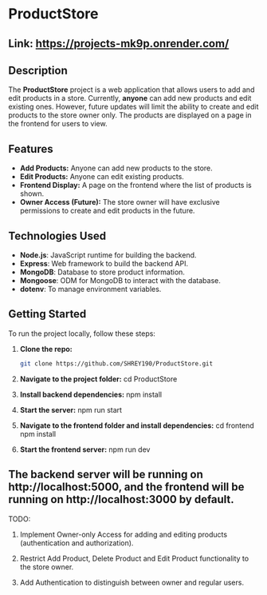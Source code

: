 # ProductStore 
## Link: https://projects-mk9p.onrender.com/

## Description
The **ProductStore** project is a web application that allows users to add and edit products in a store. Currently, **anyone** can add new products and edit existing ones. However, future updates will limit the ability to create and edit products to the store owner only. The products are displayed on a page in the frontend for users to view.

## Features
- **Add Products:** Anyone can add new products to the store.
- **Edit Products:** Anyone can edit existing products.
- **Frontend Display:** A page on the frontend where the list of products is shown.
- **Owner Access (Future):** The store owner will have exclusive permissions to create and edit products in the future.

## Technologies Used
- **Node.js**: JavaScript runtime for building the backend.
- **Express**: Web framework to build the backend API.
- **MongoDB**: Database to store product information.
- **Mongoose**: ODM for MongoDB to interact with the database.
- **dotenv**: To manage environment variables.

## Getting Started

To run the project locally, follow these steps:

1. **Clone the repo:**
   ```bash
   git clone https://github.com/SHREY190/ProductStore.git

2. **Navigate to the project folder:**
   cd ProductStore
   
3. **Install backend dependencies:**
   npm install
   
4. **Start the server:**
   npm run start
   
5. **Navigate to the frontend folder and install dependencies:**
   cd frontend
   npm install
   
6. **Start the frontend server:**
   npm run dev

## The backend server will be running on http://localhost:5000, and the frontend will be running on http://localhost:3000 by default.


TODO:
1. Implement Owner-only Access for adding and editing products (authentication and authorization).

2. Restrict Add Product, Delete Product and Edit Product functionality to the store owner.

3. Add Authentication to distinguish between owner and regular users.
